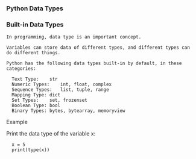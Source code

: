 ### Python Data Types

### Built-in Data Types


    In programming, data type is an important concept.

    Variables can store data of different types, and different types can do different things.

    Python has the following data types built-in by default, in these categories:

      Text Type:	str
      Numeric Types:	int, float, complex
      Sequence Types:	list, tuple, range
      Mapping Type:	dict
      Set Types:	set, frozenset
      Boolean Type:	bool
      Binary Types:	bytes, bytearray, memoryview
      
      
      
  Example

  Print the data type of the variable x:
  
  
      x = 5
      print(type(x))
